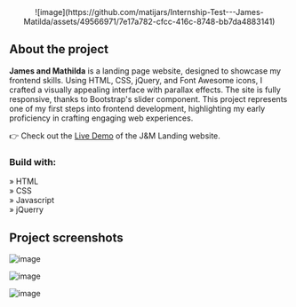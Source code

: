 <div align='center'>![image](https://github.com/matijars/Internship-Test---James-Matilda/assets/49566971/7e17a782-cfcc-416c-8748-bb7da4883141)
</div>

<h2>About the project</h2>

<p><b>James and Mathilda</b> is a landing page website, designed to showcase my frontend skills. Using HTML, CSS, jQuery, and Font Awesome icons, I crafted a visually appealing interface with parallax effects. The site is fully responsive, thanks to Bootstrap's slider component. This project represents one of my first steps into frontend development, highlighting my early proficiency in crafting engaging web experiences.</p>

👉 Check out the <a href='https://jamesandmathilda.netlify.app'>Live Demo</a> of the J&M Landing website.      
              

<h3>Build with:</h3>

» HTML <br>
» CSS <br>
» Javascript <br>
» jQuerry

<h2>Project screenshots</h2>

![image](https://github.com/matijars/Internship-Test---James-Matilda/assets/49566971/811872fa-9fb4-45ca-b959-e021874d684d)

![image](https://github.com/matijars/Internship-Test---James-Matilda/assets/49566971/b1862295-132b-4063-812a-487fc3c686a8)

![image](https://github.com/matijars/Internship-Test---James-Matilda/assets/49566971/1ef6ab00-c030-4849-80a6-c37f3fbfacfc)









 
